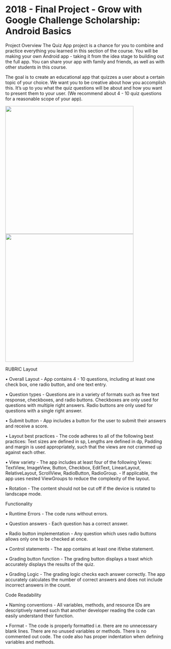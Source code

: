# 2018 - Final Project - Grow with Google Challenge Scholarship: Android Basics

Project Overview
The Quiz App project is a chance for you to combine and practice everything you learned in this section of the course. You will be making your own Android app - taking it from the idea stage to building out the full app. You can share your app with family and friends, as well as with other students in this course.

The goal is to create an educational app that quizzes a user about a certain topic of your choice. We want you to be creative about how you accomplish this. It’s up to you what the quiz questions will be about and how you want to present them to your user. (We recommend about 4 - 10 quiz questions for a reasonable scope of your app).


<img src="https://github.com/hjtse/AndroidStudio_AndroidTriviaFinal/blob/master/layout-2018-04-10-223224.png" width="400">
<img src="https://github.com/hjtse/AndroidStudio_AndroidTriviaFinal/blob/master/layout-2018-04-10-223256.png" width="400">

RUBRIC
Layout

• Overall Layout - App contains 4 - 10 questions, including at least one check box, one radio button, and one text entry.

• Question types - Questions are in a variety of formats such as free text response, checkboxes, and radio buttons. Checkboxes are only used for questions with multiple right answers. Radio buttons are only used for questions with a single right answer.

• Submit button - App includes a button for the user to submit their answers and receive a score.

• Layout best practices - The code adheres to all of the following best practices: Text sizes are defined in sp, Lengths are defined in dp, Padding and margin is used appropriately, such that the views are not crammed up against each other.

• View variety - The app includes at least four of the following Views: TextView, ImageView, Button, Checkbox, EditText, LinearLayout, RelativeLayout, ScrollView, RadioButton, RadioGroup. - If applicable, the app uses nested ViewGroups to reduce the complexity of the layout.

• Rotation - The content should not be cut off if the device is rotated to landscape mode.

Functionality

• Runtime Errors - The code runs without errors.

• Question answers - Each question has a correct answer.

• Radio button implementation - Any question which uses radio buttons allows only one to be checked at once.

• Control statements - The app contains at least one if/else statement.

• Grading button function - The grading button displays a toast which accurately displays the results of the quiz.

• Grading Logic - The grading logic checks each answer correctly. The app accurately calculates the number of correct answers and does not include incorrect answers in the count.

Code Readability

• Naming conventions - All variables, methods, and resource IDs are descriptively named such that another developer reading the code can easily understand their function.

• Format - The code is properly formatted i.e. there are no unnecessary blank lines. There are no unused variables or methods. There is no commented out code. The code also has proper indentation when defining variables and methods.
